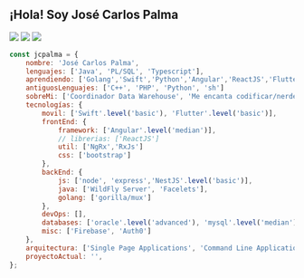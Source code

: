 <h2> 
    ¡Hola! Soy José Carlos Palma
</h2>
<p>
<img src="https://img.shields.io/badge/version-v38.6%20stable-orange">
<img src="https://img.shields.io/badge/build%20life-passing-green">
<img src="https://img.shields.io/badge/tests%20life-6%20passed%2C%202%20failed%2C%201%20skipped-black">
</p>

```javascript
const jcpalma = {
    nombre: 'José Carlos Palma',
    lenguajes: ['Java', 'PL/SQL', 'Typescript'],
    aprendiendo: ['Golang','Swift','Python','Angular','ReactJS','Flutter/Dart']
    antiguosLenguajes: ['C++', 'PHP', 'Python', 'sh']
    sobreMi: ['Coordinador Data Warehouse', 'Me encanta codificar/nerdear', 'Desarrollo Web/Aplicaciones', 'Música/Películas'],
    tecnologías: {
        movil: ['Swift'.level('basic'), 'Flutter'.level('basic')],
        frontEnd: {
            framework: ['Angular'.level('median')],
            // librerias: ['ReactJS']
            util: ['NgRx','RxJs']
            css: ['bootstrap']
        },
        backEnd: {
            js: ['node', 'express','NestJS'.level('basic')],
            java: ['WildFly Server', 'Facelets'],
            golang: ['gorilla/mux']
        },
        devOps: [],
        databases: ['oracle'.level('advanced'), 'mysql'.level('median'), 'mongodb'.level('basic')],
        misc: ['Firebase', 'Auth0']
    },
    arquitectura: ['Single Page Applications', 'Command Line Application', 'Desktop Application'],
    proyectoActual: '',
};
```

<!--
**jcpalma/jcpalma** is a ✨ _special_ ✨ repository because its `README.md` (this file) appears on your GitHub profile.

Here are some ideas to get you started:

- 🔭 I’m currently working on ...
- 🌱 I’m currently learning ...
- 👯 I’m looking to collaborate on ...
- 🤔 I’m looking for help with ...
- 💬 Ask me about ...
- 📫 How to reach me: ...
- 😄 Pronouns: ...
- ⚡ Fun fact: ...
-->
